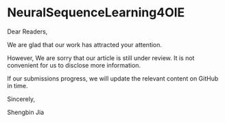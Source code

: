 # NeuralSequenceLearning4OIE

Dear Readers,

We are glad that our work has attracted your attention.

However, We are sorry that our article is still under review. It is not convenient for us to disclose more information. 

If our submissions progress, we will update the relevant content on GitHub in time.



Sincerely,

Shengbin Jia
